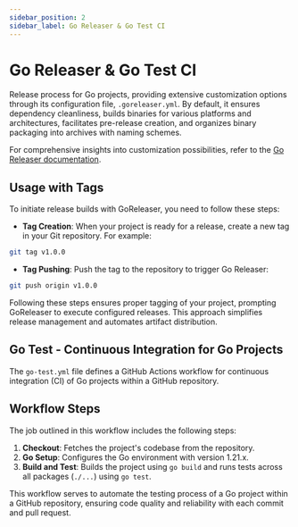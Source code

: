 ```yaml
---
sidebar_position: 2
sidebar_label: Go Releaser & Go Test CI
---
```


# Go Releaser & Go Test CI

Release process for Go projects, providing extensive customization options through its configuration file, `.goreleaser.yml`. By default, it ensures dependency cleanliness, builds binaries for various platforms and architectures, facilitates pre-release creation, and organizes binary packaging into archives with naming schemes.

For comprehensive insights into customization possibilities, refer to the [Go Releaser documentation](https://goreleaser.com/customization/).

## Usage with Tags

To initiate release builds with GoReleaser, you need to follow these steps:

- **Tag Creation**: When your project is ready for a release, create a new tag in your Git repository. For example:
```bash
git tag v1.0.0
```
- **Tag Pushing**: Push the tag to the repository to trigger Go Releaser:
```bash
git push origin v1.0.0
```

Following these steps ensures proper tagging of your project, prompting GoReleaser to execute configured releases. This approach simplifies release management and automates artifact distribution.

## Go Test - Continuous Integration for Go Projects

The `go-test.yml` file defines a GitHub Actions workflow for continuous integration (CI) of Go projects within a GitHub repository.

## Workflow Steps

The job outlined in this workflow includes the following steps:

1. **Checkout**: Fetches the project's codebase from the repository.
2. **Go Setup**: Configures the Go environment with version 1.21.x.
3. **Build and Test**: Builds the project using `go build` and runs tests across all packages (`./...`) using `go test`.


This workflow serves to automate the testing process of a Go project within a GitHub repository, ensuring code quality and reliability with each commit and pull request.
